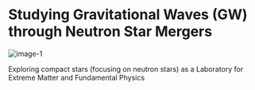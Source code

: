 # Studying Gravitational Waves (GW) through Neutron Star Mergers

  ![image-1](https://github.com/user-attachments/assets/93c92204-689e-4cbb-95c1-359ddad9d198)

Exploring compact stars (focusing on neutron stars) as a Laboratory for Extreme Matter and Fundamental Physics
